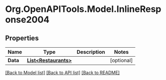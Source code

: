 # Org.OpenAPITools.Model.InlineResponse2004
## Properties

Name | Type | Description | Notes
------------ | ------------- | ------------- | -------------
**Data** | [**List&lt;Restaurants&gt;**](Restaurants.md) |  | [optional] 

[[Back to Model list]](../README.md#documentation-for-models) [[Back to API list]](../README.md#documentation-for-api-endpoints) [[Back to README]](../README.md)

